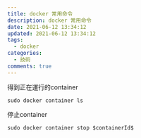 ```yaml
---
title: docker 常用命令
description: docker 常用命令
date: 2021-06-12 13:34:12
updated: 2021-06-12 13:34:12
tags:
  - docker
categories:
  - 技術
comments: true
---
```

得到正在運行的container

```shell
sudo docker container ls
```



 停止container

```shell
sudo docker container stop $containerId$
```